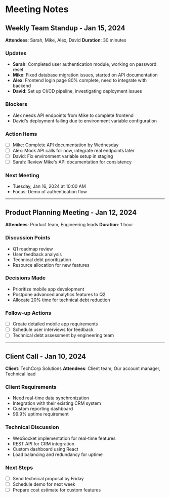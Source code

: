 # Meeting Notes

## Weekly Team Standup - Jan 15, 2024
**Attendees**: Sarah, Mike, Alex, David
**Duration**: 30 minutes

### Updates
- **Sarah**: Completed user authentication module, working on password reset
- **Mike**: Fixed database migration issues, started on API documentation
- **Alex**: Frontend login page 80% complete, need to integrate with backend
- **David**: Set up CI/CD pipeline, investigating deployment issues

### Blockers
- Alex needs API endpoints from Mike to complete frontend
- David's deployment failing due to environment variable configuration

### Action Items
- [ ] Mike: Complete API documentation by Wednesday
- [ ] Alex: Mock API calls for now, integrate real endpoints later
- [ ] David: Fix environment variable setup in staging
- [ ] Sarah: Review Mike's API documentation for consistency

### Next Meeting
- Tuesday, Jan 16, 2024 at 10:00 AM
- Focus: Demo of authentication flow

---

## Product Planning Meeting - Jan 12, 2024
**Attendees**: Product team, Engineering leads
**Duration**: 1 hour

### Discussion Points
- Q1 roadmap review
- User feedback analysis
- Technical debt prioritization
- Resource allocation for new features

### Decisions Made
- Prioritize mobile app development
- Postpone advanced analytics features to Q2
- Allocate 20% time for technical debt reduction

### Follow-up Actions
- [ ] Create detailed mobile app requirements
- [ ] Schedule user interviews for feedback
- [ ] Technical debt assessment by engineering team

---

## Client Call - Jan 10, 2024
**Client**: TechCorp Solutions
**Attendees**: Client team, Our account manager, Technical lead

### Client Requirements
- Need real-time data synchronization
- Integration with their existing CRM system
- Custom reporting dashboard
- 99.9% uptime requirement

### Technical Discussion
- WebSocket implementation for real-time features
- REST API for CRM integration
- Custom dashboard using React
- Load balancing and redundancy for uptime

### Next Steps
- [ ] Send technical proposal by Friday
- [ ] Schedule demo for next week
- [ ] Prepare cost estimate for custom features